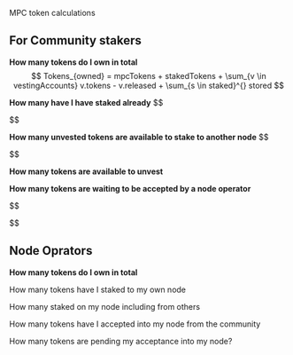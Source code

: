MPC token calculations

## For Community stakers

**How many tokens do I own in total**
$$
Tokens_{owned} = mpcTokens + stakedTokens + \sum_{v \in vestingAccounts} v.tokens - v.released + \sum_{s \in staked}^{} stored
$$

**How many have I have staked already**
$$

$$

**How many unvested tokens are available to stake to another node**
$$

$$

**How many tokens are available to unvest**

**How many tokens are waiting to be accepted by a node operator**

$$

$$

## Node Oprators

**How many tokens do I own in total**


How many tokens have I staked to my own node

How many staked on my node including from others

How many tokens have I accepted into my node from the community

How many tokens are pending my acceptance into my node?


